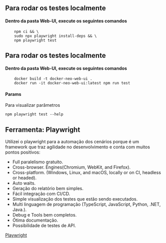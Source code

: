 ## Para rodar os testes localmente
#### Dentro da pasta Web-UI, execute os seguintes comandos
```
    npm ci && \
    sudo npx playwright install-deps && \
    npm playwright test
```

## Para rodar os testes localmente
#### Dentro da pasta Web-UI, execute os seguintes comandos
```
    docker build -t docker-neo-web-ui .
    docker run -it docker-neo-web-ui:latest npm run test
```
    
#### Params
Para visualizar parâmetros
```
npm playwright test --help
```


## Ferramenta: Playwright
Utilizei o playwright para a automação dos cenários porque é um framework que traz agilidade no desenvolvimento e conta com muitos pontos positivos:
- Full paralelismo gratuito.
- Cross-browser. Engines(Chromium, WebKit, and Firefox).
- Cross-platform. (Windows, Linux, and macOS, locally or on CI, headless or headed).
- Auto waits.
- Geração do relatório bem simples.
- Fácil integração com CI/CD.
- Simple visualização dos testes que estão sendo executados.
- Multi linguagem de programação (TypeScript, JavaScript, Python, .NET, Java.).
- Debug e Tools bem completos.
- Ótima documentação.
- Possibilidade de testes de API.

[Playwright](https://playwright.dev/)

